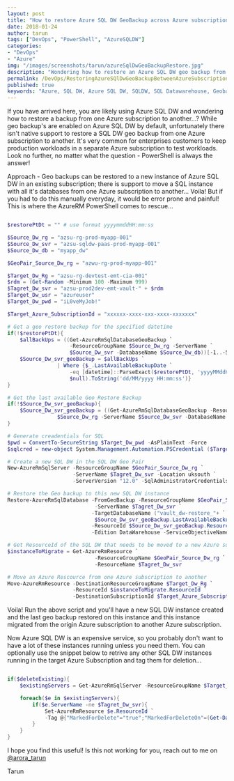 ```yaml
---
layout: post
title: "How to restore Azure SQL DW GeoBackup across Azure subscriptions.."
date: 2018-01-24
author: tarun
tags: ["DevOps", "PowerShell", "AzureSQLDW"]
categories:
- "DevOps"
- "Azure"
img: "/images/screenshots/tarun/azureSqlDwGeoBackupRestore.jpg"
description: "Wondering how to restore an Azure SQL DW geo backup from one Azure subscription to another, look no further, this blog shows you how to leverage Azure PowerShell to automate the restore of the Azure SQL DW from one Azure subscription to another... "
permalink: /DevOps/RestoringAzureSQlDwGeoBackupBetweenAzureSubscriptions
published: true
keywords: "Azure, SQL DW, Azure SQL DW, SQLDW, SQL Datawarehouse, Geobackup, Restore, Restore Geobackup, Azure Subscription, Geobackup Restore SQL DW between Azure subscriptions, How to restore Azure SQL DW between Azure subscriptions, Automate geobackup restore of SQL DW between Azure subscriptions, PowerShell SQL DW Geobackup restore between Azure subscriptions, Azure PowerShell, Automate backup restore for SQL, Move SQL DW between Azure subscriptions, Azure SQL DW Geobackup restore "
---
```

If you have arrived here, you are likely using Azure SQL DW and wondering how to restore a backup from one Azure subscription to another...? While geo backup's are enabled on Azure SQL DW by default, unfortunately there isn't native support to restore a SQL DW geo backup from one Azure subscription to another. It's very common for enterprises customers to keep production workloads in a separate Azure subscription to test workloads. Look no further, no matter what the question - PowerShell is always the answer! 
<!--more-->

Approach - Geo backups can be restored to a new instance of Azure SQL DW in an existing subscription; there is support to move a SQL instance with all it's databases from one Azure subscription to another... Voila! But if you had to do this manually everyday, it would be error prone and painful! This is where the AzureRM PowerShell comes to rescue... 


``` PowerShell

$restorePtDt = "" # use format yyyymmddHH:mm:ss

$Source_Dw_rg = "azsu-rg-prod-myapp-001"
$Source_Dw_svr = "azsu-sqldw-paas-prod-myapp-001"
$Source_Dw_db = "myapp_dw"

$GeoPair_Source_Dw_rg = "azwu-rg-prod-myapp-001"

$Target_Dw_Rg = "azsu-rg-devtest-emt-cia-001"
$rdm = (Get-Random -Minimum 100 -Maximum 999)
$Tagret_Dw_svr = "azsu-prod2dev-emt-vault-" + $rdm
$Target_Dw_usr = "azureuser"
$Target_Dw_pwd = "iL0veMyJob!"

$Target_Azure_SubscriptionId = "xxxxxx-xxxx-xxx-xxxx-xxxxxxx"

# Get a geo restore backup for the specified datetime
if(!$restorePtDt){
    $allBackUps = ((Get-AzureRmSqlDatabaseGeoBackup `
                    -ResourceGroupName $Source_Dw_rg -ServerName `
                    $Source_Dw_svr -DatabaseName $Source_Dw_db))[-1..-500] 
    $Source_Dw_svr_geoBackup = $allBackUps `
                | Where {$_.LastAvailableBackupDate `
                    -eq [datetime]::ParseExact($restorePtDt, 'yyyyMMddHH:mm:ss', `
                    $null).ToString('dd/MM/yyyy HH:mm:ss')}
}

# Get the last available Geo Restore Backup
if(!$Source_Dw_svr_geoBackup){
    $Source_Dw_svr_geoBackup = ((Get-AzureRmSqlDatabaseGeoBackup -ResourceGroupName `
                $Source_Dw_rg -ServerName $Source_Dw_svr -DatabaseName $Source_Dw_db))[-1]
}

# Generate creadentials for SQL 
$pwd = ConvertTo-SecureString $Target_Dw_pwd -AsPlainText -Force
$sqlcred = new-object System.Management.Automation.PSCredential ($Target_Dw_usr, $pwd)

# Create a new SQL DW in the SQL DW Geo Pair 
New-AzureRmSqlServer -ResourceGroupName $GeoPair_Source_Dw_rg `
                     -ServerName $Tagret_Dw_svr -Location uksouth `
                     -ServerVersion "12.0" -SqlAdministratorCredentials  $sqlcred -Verbose

# Restore the Geo backup to this new SQL DW instance
Restore-AzureRmSqlDatabase -FromGeoBackup -ResourceGroupName $GeoPair_Source_Dw_rg `
                            -ServerName $Tagret_Dw_svr `
                           -TargetDatabaseName ("vault_dw-restore_"+ `
                            $Source_Dw_svr_geoBackup.LastAvailableBackupDate.ToString("yyyyMMddHHmmss")) `
                           -ResourceId $Source_Dw_svr_geoBackup.ResourceId `
                           -Edition DataWarehouse -ServiceObjectiveName "DW100" -Verbose

# Get ResourceId of the SQL DW that needs to be moved to a new Azure subscription
$instanceToMigrate = Get-AzureRmResource `
                            -ResourceGroupName $GeoPair_Source_Dw_rg `
                            -ResourceName $Tagret_Dw_svr

# Move an Azure Rescource from one Azure subscription to another 
Move-AzureRmResource -DestinationResourceGroupName $Target_Dw_Rg `
                     -ResourceId $instanceToMigrate.ResourceId `
                     -DestinationSubscriptionId $Target_Azure_SubscriptionId -Force

```

Voila! Run the above script and you'll have a new SQL DW instance created and the last geo backup restored on this instance and this instance migrated from the origin Azure subscription to another Azure subscription. 

Now Azure SQL DW is an expensive service, so you probably don't want to have a lot of these instances running unless you need them. You can optionally use the snippet below to retrive any other SQL DW instances running in the target Azure Subscription and tag them for deletion... 


``` PowerShell 

if($deleteExisting){
    $existingServers = Get-AzureRmSqlServer -ResourceGroupName $Target_Dw_Rg

    foreach($e in $existingServers){
        if($e.ServerName -ne $Tagret_Dw_svr){
            Set-AzureRmResource $e.ResourceId `
            -Tag @{"MarkedForDelete"="true";"MarkedForDeleteOn"=(Get-Date -Format "yyyyMMdd")} -Force
        }
    }
}

```


I hope you find this useful! Is this not working for you, reach out to me on [@arora_tarun](https://twitter.com/arora_tarun)

Tarun 
